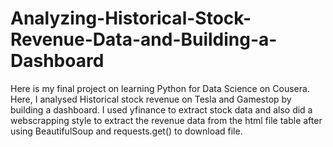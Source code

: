# Analyzing-Historical-Stock-Revenue-Data-and-Building-a-Dashboard
Here is my final project on learning Python for Data Science on Cousera. Here, I analysed Historical stock revenue on Tesla and Gamestop by building a dashboard. I used yfinance to extract stock data and also did a webscrapping style to extract the revenue data from the html file table after using BeautifulSoup and requests.get() to download file.
